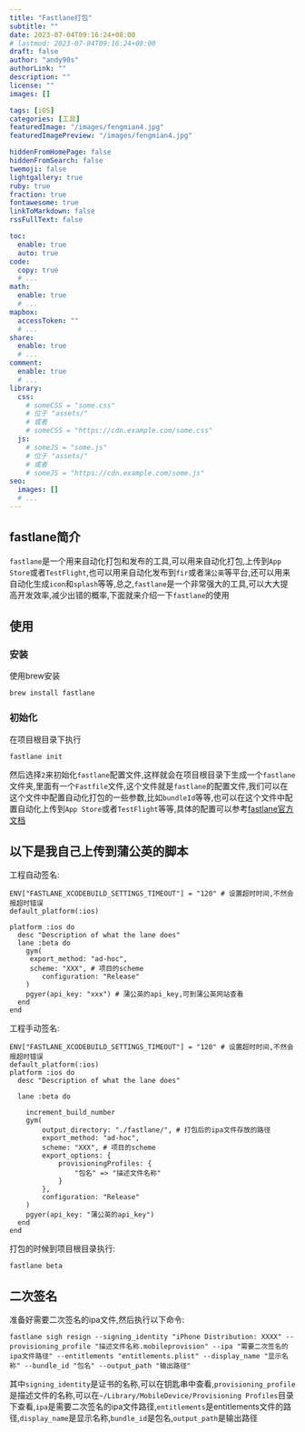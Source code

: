 ```yaml
---
title: "Fastlane打包"
subtitle: ""
date: 2023-07-04T09:16:24+08:00
# lastmod: 2023-07-04T09:16:24+08:00
draft: false
author: "andy90s"
authorLink: ""
description: ""
license: ""
images: []

tags: [iOS]
categories: [工具]
featuredImage: "/images/fengmian4.jpg"
featuredImagePreview: "/images/fengmian4.jpg"

hiddenFromHomePage: false
hiddenFromSearch: false
twemoji: false
lightgallery: true
ruby: true
fraction: true
fontawesome: true
linkToMarkdown: false
rssFullText: false

toc:
  enable: true
  auto: true
code:
  copy: true
  # ...
math:
  enable: true
  # ...
mapbox:
  accessToken: ""
  # ...
share:
  enable: true
  # ...
comment:
  enable: true
  # ...
library:
  css:
    # someCSS = "some.css"
    # 位于 "assets/"
    # 或者
    # someCSS = "https://cdn.example.com/some.css"
  js:
    # someJS = "some.js"
    # 位于 "assets/"
    # 或者
    # someJS = "https://cdn.example.com/some.js"
seo:
  images: []
  # ...
---
```

<!--more-->
## fastlane简介
`fastlane`是一个用来自动化打包和发布的工具,可以用来自动化打包,上传到`App Store`或者`TestFlight`,也可以用来自动化发布到`fir`或者`蒲公英`等平台,还可以用来自动化生成`icon`和`splash`等等,总之,`fastlane`是一个非常强大的工具,可以大大提高开发效率,减少出错的概率,下面就来介绍一下`fastlane`的使用
## 使用
### 安装
使用brew安装
```
brew install fastlane
```
### 初始化
在项目根目录下执行
```
fastlane init
```
然后选择`2`来初始化`fastlane`配置文件,这样就会在项目根目录下生成一个`fastlane`文件夹,里面有一个`Fastfile`文件,这个文件就是`fastlane`的配置文件,我们可以在这个文件中配置自动化打包的一些参数,比如`bundleId`等等,也可以在这个文件中配置自动化上传到`App Store`或者`TestFlight`等等,具体的配置可以参考[fastlane官方文档](https://docs.fastlane.tools/)

## 以下是我自己上传到蒲公英的脚本
工程自动签名:
```
ENV["FASTLANE_XCODEBUILD_SETTINGS_TIMEOUT"] = "120" # 设置超时时间,不然会报超时错误 
default_platform(:ios)

platform :ios do
  desc "Description of what the lane does"
  lane :beta do
	gym(
	 export_method: "ad-hoc",
	 scheme: "XXX", # 项目的scheme
		configuration: "Release"
	)
	pgyer(api_key: "xxx") # 蒲公英的api_key,可到蒲公英网站查看
  end
end
```
工程手动签名:
```
ENV["FASTLANE_XCODEBUILD_SETTINGS_TIMEOUT"] = "120" # 设置超时时间,不然会报超时错误
default_platform(:ios)
platform :ios do
  desc "Description of what the lane does"

  lane :beta do
	
	increment_build_number
	gym(
		output_directory: "./fastlane/", # 打包后的ipa文件存放的路径
		export_method: "ad-hoc",
		scheme: "XXX", # 项目的scheme
		export_options: {
			provisioningProfiles: {
				"包名" => "描述文件名称"
  			}
		},
		configuration: "Release"
	)
	pgyer(api_key: "蒲公英的api_key")
  end
end

```
打包的时候到项目根目录执行:
```
fastlane beta
```

## 二次签名

准备好需要二次签名的ipa文件,然后执行以下命令:
```
fastlane sigh resign --signing_identity "iPhone Distribution: XXXX" --provisioning_profile "描述文件名称.mobileprovision" --ipa "需要二次签名的ipa文件路径" --entitlements "entitlements.plist" --display_name "显示名称" --bundle_id "包名" --output_path "输出路径"
```
其中`signing_identity`是证书的名称,可以在钥匙串中查看,`provisioning_profile`是描述文件的名称,可以在`~/Library/MobileDevice/Provisioning Profiles`目录下查看,`ipa`是需要二次签名的ipa文件路径,`entitlements`是entitlements文件的路径,`display_name`是显示名称,`bundle_id`是包名,`output_path`是输出路径